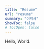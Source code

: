 ```yaml
---
title: "Resume"
url: "resume"
summary: "이력서"
ShowToc: false
# TocOpen: false
---
```


Hello, World.
